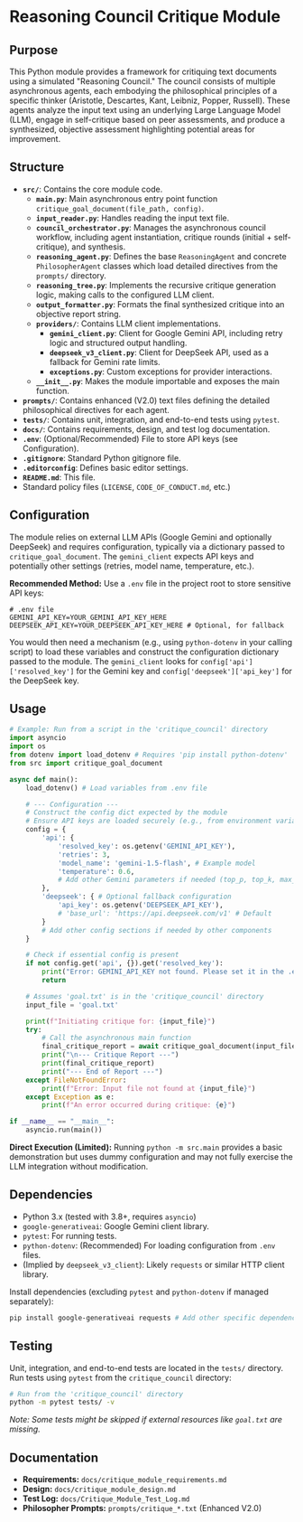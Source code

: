 # Reasoning Council Critique Module

## Purpose

This Python module provides a framework for critiquing text documents using a simulated "Reasoning Council." The council consists of multiple asynchronous agents, each embodying the philosophical principles of a specific thinker (Aristotle, Descartes, Kant, Leibniz, Popper, Russell). These agents analyze the input text using an underlying Large Language Model (LLM), engage in self-critique based on peer assessments, and produce a synthesized, objective assessment highlighting potential areas for improvement.

## Structure

*   **`src/`**: Contains the core module code.
    *   **`main.py`**: Main asynchronous entry point function `critique_goal_document(file_path, config)`.
    *   **`input_reader.py`**: Handles reading the input text file.
    *   **`council_orchestrator.py`**: Manages the asynchronous council workflow, including agent instantiation, critique rounds (initial + self-critique), and synthesis.
    *   **`reasoning_agent.py`**: Defines the base `ReasoningAgent` and concrete `PhilosopherAgent` classes which load detailed directives from the `prompts/` directory.
    *   **`reasoning_tree.py`**: Implements the recursive critique generation logic, making calls to the configured LLM client.
    *   **`output_formatter.py`**: Formats the final synthesized critique into an objective report string.
    *   **`providers/`**: Contains LLM client implementations.
        *   **`gemini_client.py`**: Client for Google Gemini API, including retry logic and structured output handling.
        *   **`deepseek_v3_client.py`**: Client for DeepSeek API, used as a fallback for Gemini rate limits.
        *   **`exceptions.py`**: Custom exceptions for provider interactions.
    *   **`__init__.py`**: Makes the module importable and exposes the main function.
*   **`prompts/`**: Contains enhanced (V2.0) text files defining the detailed philosophical directives for each agent.
*   **`tests/`**: Contains unit, integration, and end-to-end tests using `pytest`.
*   **`docs/`**: Contains requirements, design, and test log documentation.
*   **`.env`**: (Optional/Recommended) File to store API keys (see Configuration).
*   **`.gitignore`**: Standard Python gitignore file.
*   **`.editorconfig`**: Defines basic editor settings.
*   **`README.md`**: This file.
*   Standard policy files (`LICENSE`, `CODE_OF_CONDUCT.md`, etc.)

## Configuration

The module relies on external LLM APIs (Google Gemini and optionally DeepSeek) and requires configuration, typically via a dictionary passed to `critique_goal_document`. The `gemini_client` expects API keys and potentially other settings (retries, model name, temperature, etc.).

**Recommended Method:** Use a `.env` file in the project root to store sensitive API keys:

```dotenv
# .env file
GEMINI_API_KEY=YOUR_GEMINI_API_KEY_HERE
DEEPSEEK_API_KEY=YOUR_DEEPSEEK_API_KEY_HERE # Optional, for fallback
```

You would then need a mechanism (e.g., using `python-dotenv` in your calling script) to load these variables and construct the configuration dictionary passed to the module. The `gemini_client` looks for `config['api']['resolved_key']` for the Gemini key and `config['deepseek']['api_key']` for the DeepSeek key.

## Usage

```python
# Example: Run from a script in the 'critique_council' directory
import asyncio
import os
from dotenv import load_dotenv # Requires 'pip install python-dotenv'
from src import critique_goal_document

async def main():
    load_dotenv() # Load variables from .env file

    # --- Configuration ---
    # Construct the config dict expected by the module
    # Ensure API keys are loaded securely (e.g., from environment variables)
    config = {
        'api': {
            'resolved_key': os.getenv('GEMINI_API_KEY'),
            'retries': 3,
            'model_name': 'gemini-1.5-flash', # Example model
            'temperature': 0.6,
            # Add other Gemini parameters if needed (top_p, top_k, max_output_tokens)
        },
        'deepseek': { # Optional fallback configuration
            'api_key': os.getenv('DEEPSEEK_API_KEY'),
            # 'base_url': 'https://api.deepseek.com/v1' # Default
        }
        # Add other config sections if needed by other components
    }

    # Check if essential config is present
    if not config.get('api', {}).get('resolved_key'):
        print("Error: GEMINI_API_KEY not found. Please set it in the .env file or environment.")
        return

    # Assumes 'goal.txt' is in the 'critique_council' directory
    input_file = 'goal.txt'

    print(f"Initiating critique for: {input_file}")
    try:
        # Call the asynchronous main function
        final_critique_report = await critique_goal_document(input_file, config)
        print("\n--- Critique Report ---")
        print(final_critique_report)
        print("--- End of Report ---")
    except FileNotFoundError:
        print(f"Error: Input file not found at {input_file}")
    except Exception as e:
        print(f"An error occurred during critique: {e}")

if __name__ == "__main__":
    asyncio.run(main())
```

**Direct Execution (Limited):**
Running `python -m src.main` provides a basic demonstration but uses dummy configuration and may not fully exercise the LLM integration without modification.

## Dependencies

*   Python 3.x (tested with 3.8+, requires `asyncio`)
*   `google-generativeai`: Google Gemini client library.
*   `pytest`: For running tests.
*   `python-dotenv`: (Recommended) For loading configuration from `.env` files.
*   (Implied by `deepseek_v3_client`): Likely `requests` or similar HTTP client library.

Install dependencies (excluding `pytest` and `python-dotenv` if managed separately):
```bash
pip install google-generativeai requests # Add other specific dependencies if identified
```

## Testing

Unit, integration, and end-to-end tests are located in the `tests/` directory. Run tests using `pytest` from the `critique_council` directory:

```bash
# Run from the 'critique_council' directory
python -m pytest tests/ -v
```
*Note: Some tests might be skipped if external resources like `goal.txt` are missing.*

## Documentation

*   **Requirements:** `docs/critique_module_requirements.md`
*   **Design:** `docs/critique_module_design.md`
*   **Test Log:** `docs/Critique_Module_Test_Log.md`
*   **Philosopher Prompts:** `prompts/critique_*.txt` (Enhanced V2.0)
